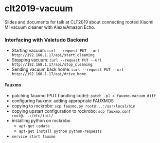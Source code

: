 # clt2019-vacuum
Slides and documents for talk at CLT2019 about connecting rooted Xiaomi MI vacuum cleaner with Alexa/Amazon Echo.


### Interfacing with Valetudo Backend ###

 * Starting vacuum: `curl --request PUT --url http://192.168.1.17/api/start_cleaning`
 * Stopping vacuum: `curl --request PUT --url http://192.168.1.17/api/stop_cleaning`
 * Sending vacuum back home: `curl --request PUT --url http://192.168.1.17/api/drive_home`


#### Fauxmo ####

 * patching fauxmo (PUT handling code): `patch -p1 < fauxmo-vacuum.diff`
 * configuring fauxmo: adding appropriate FAUXMOS
 * copying to rockrobo: `scp fauxmo.py root@...:/usr/local/bin`
 * copying upstart configuration to rockrobo: `scp fauxmo.conf root@...:/etc/init/`
 * installing python on rockrobo
	* `apt-get update`
	* `apt-get install python python-requests`
 * `service start fauxmo`
